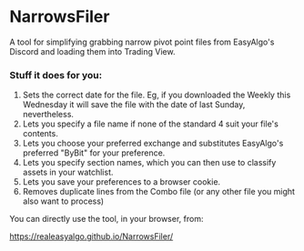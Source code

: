 # NarrowsFiler
A tool for simplifying grabbing narrow pivot point files from EasyAlgo's Discord and loading them into Trading View.

### Stuff it does for you:
1. Sets the correct date for the file. Eg, if you downloaded the Weekly this Wednesday it will save the file with the date of last Sunday, nevertheless.
1. Lets you specify a file name if none of the standard 4 suit your file's contents.
1. Lets you choose your preferred exchange and substitutes EasyAlgo's preferred "ByBit" for your preference.
1. Lets you specify section names, which you can then use to classify assets in your watchlist.
1. Lets you save your preferences to a browser cookie.
1. Removes duplicate lines from the Combo file (or any other file you might also want to process)

You can directly use the tool, in your browser, from:

https://realeasyalgo.github.io/NarrowsFiler/


